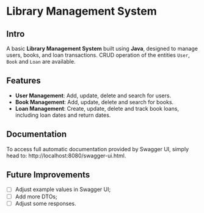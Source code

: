# Library Management System

## Intro

A basic **Library Management System** built using **Java**, designed to manage users, books, and loan
transactions. CRUD operation of the entities `User`, `Book` and `Loan` are available.

## Features

- **User Management**: Add, update, delete and search for users.
- **Book Management**: Add, update, delete and search for books.
- **Loan Management**: Create, update, delete and track book loans, including loan dates and return dates.

## Documentation

To access full automatic documentation provided by Swagger UI, simply head to: http://localhost:8080/swagger-ui.html.

## Future Improvements

- [ ] Adjust example values in Swagger UI;
- [ ] Add more DTOs;
- [ ] Adjust some responses.